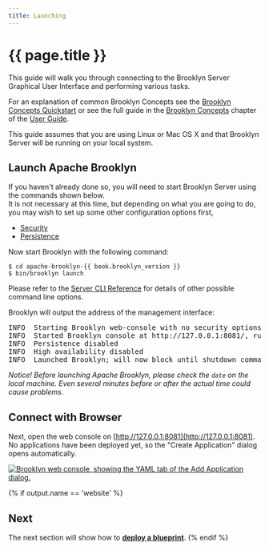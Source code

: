 ```yaml
---
title: Launching
---
```

# {{ page.title }}

This guide will walk you through connecting to the Brooklyn Server Graphical User Interface and performing various tasks.

For an explanation of common Brooklyn Concepts see the [Brooklyn Concepts Quickstart]({{book.path.docs}}/start/concept-quickstart.md) or see the  full guide in the [Brooklyn Concepts](../../concepts/index.md) chapter of the [User Guide](../../).

This guide assumes that you are using Linux or Mac OS X and that Brooklyn Server will be running on your local system.

## Launch Apache Brooklyn

If you haven't already done so, you will need to start Brooklyn Server using the commands shown below.  
It is not necessary at this time, but depending on what you are going to do, 
you may wish to set up some other configuration options first,
 
* [Security]({{book.path.docs}}/ops/configuration/brooklyn_cfg.md)
* [Persistence]({{book.path.docs}}/ops/persistence/index.md)

Now start Brooklyn with the following command:

<pre><code class="lang-sh">$ cd apache-brooklyn-{{ book.brooklyn_version }}
$ bin/brooklyn launch</code></pre>

Please refer to the [Server CLI Reference]({{book.path.docs}}/ops/server-cli-reference.md) for details of other possible command line options.

Brooklyn will output the address of the management interface:

<pre>
INFO  Starting Brooklyn web-console with no security options (defaulting to no authentication), on bind address <any>
INFO  Started Brooklyn console at http://127.0.0.1:8081/, running classpath://brooklyn.war@
INFO  Persistence disabled
INFO  High availability disabled
INFO  Launched Brooklyn; will now block until shutdown command received via GUI/API (recommended) or process interrupt.
</pre>

_Notice! Before launching Apache Brooklyn, please check the `date` on the local machine.
Even several minutes before or after the actual time could cause problems._

## Connect with Browser

Next, open the web console on [http://127.0.0.1:8081](http://127.0.0.1:8081). 
No applications have been deployed yet, so the "Create Application" dialog opens automatically.

[![Brooklyn web console, showing the YAML tab of the Add Application dialog.](images/add-application-catalog-web-cluster-with-db.png)](images/add-application-catalog-web-cluster-with-db-large.png)

{% if output.name == 'website' %}
## Next
The next section will show how to **[deploy a blueprint]({{book.path.docs}}/ops/gui/blueprints.md)**.
{% endif %}
